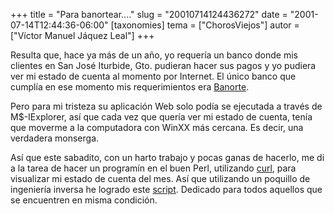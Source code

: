 +++
title = "Para banortear...."
slug = "20010714124436272"
date = "2001-07-14T12:44:36-06:00"
[taxonomies]
tema = ["ChorosViejos"]
autor = ["Víctor Manuel Jáquez Leal"]
+++

Resulta que, hace ya más de un año, yo requería un banco donde mis
clientes en San José Iturbide, Gto. pudieran hacer sus pagos y yo
pudiera ver mi estado de cuenta al momento por Internet. El único banco
que cumplía en ese momento mis requerimientos era
[Banorte](http://www.banorte.com.mx).

Pero para mi tristeza su aplicación Web solo podía se ejecutada a través
de M$-IExplorer, así que cada vez que quería ver mi estado de cuenta,
tenía que moverme a la computadora con WinXX más cercana. Es decir, una
verdadera monserga.

Así que este sabadito, con un harto trabajo y pocas ganas de hacerlo, me
di a la tarea de hacer un programín en el buen Perl, utilizando
[curl](http://curl.haxx.se), para visualizar mi estado de cuenta del
mes. Así que utilizando un poquillo de ingeniería inversa he logrado
este
[script](http://red.coral.com.mx/ceyusa/projects/banorte/banorte.pl).
Dedicado para todos aquellos que se encuentren en misma condición.

